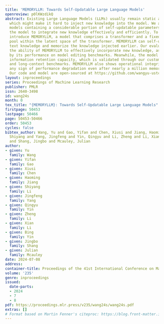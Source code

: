 ```yaml
---
title: 'MEMORYLLM: Towards Self-Updatable Large Language Models'
openreview: p0lKWzdikQ
abstract: Existing Large Language Models (LLMs) usually remain static after deployment,
  which might make it hard to inject new knowledge into the model. We aim to build
  models containing a considerable portion of self-updatable parameters, enabling
  the model to integrate new knowledge effectively and efficiently. To this end, we
  introduce MEMORYLLM, a model that comprises a transformer and a fixed-size memory
  pool within the latent space of the transformer. MEMORYLLM can self-update with
  text knowledge and memorize the knowledge injected earlier. Our evaluations demonstrate
  the ability of MEMORYLLM to effectively incorporate new knowledge, as evidenced
  by its performance on model editing benchmarks. Meanwhile, the model exhibits long-term
  information retention capacity, which is validated through our custom-designed evaluations
  and long-context benchmarks. MEMORYLLM also shows operational integrity without
  any sign of performance degradation even after nearly a million memory updates.
  Our code and model are open-sourced at https://github.com/wangyu-ustc/MemoryLLM.
layout: inproceedings
series: Proceedings of Machine Learning Research
publisher: PMLR
issn: 2640-3498
id: wang24s
month: 0
tex_title: "{MEMORYLLM}: Towards Self-Updatable Large Language Models"
firstpage: 50453
lastpage: 50466
page: 50453-50466
order: 50453
cycles: false
bibtex_author: Wang, Yu and Gao, Yifan and Chen, Xiusi and Jiang, Haoming and Li,
  Shiyang and Yang, Jingfeng and Yin, Qingyu and Li, Zheng and Li, Xian and Yin, Bing
  and Shang, Jingbo and Mcauley, Julian
author:
- given: Yu
  family: Wang
- given: Yifan
  family: Gao
- given: Xiusi
  family: Chen
- given: Haoming
  family: Jiang
- given: Shiyang
  family: Li
- given: Jingfeng
  family: Yang
- given: Qingyu
  family: Yin
- given: Zheng
  family: Li
- given: Xian
  family: Li
- given: Bing
  family: Yin
- given: Jingbo
  family: Shang
- given: Julian
  family: Mcauley
date: 2024-07-08
address:
container-title: Proceedings of the 41st International Conference on Machine Learning
volume: '235'
genre: inproceedings
issued:
  date-parts:
  - 2024
  - 7
  - 8
pdf: https://proceedings.mlr.press/v235/wang24s/wang24s.pdf
extras: []
# Format based on Martin Fenner's citeproc: https://blog.front-matter.io/posts/citeproc-yaml-for-bibliographies/
---
```

